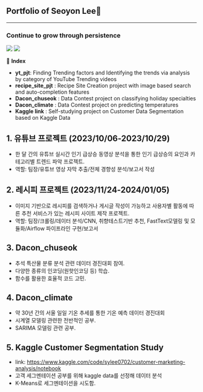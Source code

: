 ## Portfolio of Seoyon Lee👋
---
### Continue to grow through persistence
<img src= "https://img.shields.io/badge/Python-3776AB?style=for-the-badge&logo=python&logoColor=white"> <img src= "https://img.shields.io/badge/MySQL-00000F?style=for-the-badge&logo=mysql&logoColor=white">

📗 **Index**
- **yt_pjt**: Finding Trending factors and Identifying the trends via analysis by category of YouTube Trending videos
- **recipe_site_pjt** : Recipe Site Creation project with image based search and auto-completion features
- **Dacon_chuseok** : Data Contest project on classifying holiday specialties
- **Dacon_climate** : Data Contest project on predicting temperatures
- **Kaggle link** : Self-studying project on Customer Data Segmentation based on Kaggle Data


## 1. 유튜브 프로젝트 (2023/10/06-2023/10/29)
* 한 달 간의 유튜브 실시간 인기 급상승 동영상 분석을 통한 인기 급상승의 요인과 카테고리별 트렌드 파악 프로젝트.
* 역할: 팀장/유튜브 영상 자막 추출/전체 경향성 분석/보고서 작성



## 2. 레시피 프로젝트 (2023/11/24-2024/01/05)
* 이미지 기반으로 레시피를 검색하거나 게시글 작성이 가능하고 사용자별 활동에 따른 추천 서비스가 있는 레시피 사이트 제작 프로젝트.
* 역할: 팀장/크롤링/데이터 분석/CNN, 취향테스트기반 추천, FastText모델링 및 모듈화/Airflow 파이프라인 구현/보고서

## 3. Dacon_chuseok
* 추석 특산물 분류 분석 관련 데이터 경진대회 참여.
* 다양한 종류의 인코딩(원핫인코딩 등) 학습.
* 함수를 활용한 효율적 코드 고민.

## 4. Dacon_climate
* 약 30년 간의 서울 일일 기온 추세를 통한 기온 예측 데이터 경진대회
* 시계열 모델링 관련한 전반적인 공부.
* SARIMA 모델링 관련 공부.

## 5. Kaggle Customer Segmentation Study
* link: https://www.kaggle.com/code/sylee0702/customer-marketing-analysis/notebook
* 고객 세그멘테이션 공부를 위해 kaggle data를 선정해 데이터 분석
* K-Means로 세그멘테이션을 시도함.


<!--
**syl0702/syl0702** is a ✨ _special_ ✨ repository because its `README.md` (this file) appears on your GitHub profile.

Here are some ideas to get you started:

- 🔭 I’m currently working on ...
- 🌱 I’m currently learning ...
- 👯 I’m looking to collaborate on ...
- 🤔 I’m looking for help with ...
- 💬 Ask me about ...
- 📫 How to reach me: ...
- 😄 Pronouns: ...
- ⚡ Fun fact: ...
-->
